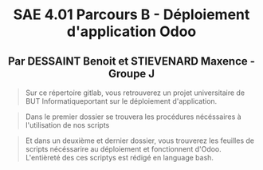# <center>SAE 4.01 Parcours B - Déploiement d'application Odoo</center>

## <center>Par DESSAINT Benoit et STIEVENARD Maxence - Groupe J</center>

> Sur ce répertoire gitlab, vous retrouverez un projet universitaire de BUT Informatiqueportant sur le déploiement d'application. 

> Dans le premier dossier se trouvera les procédures nécéssaires à l'utilisation de nos scripts

> Et dans un deuxième et dernier dossier, vous trouverez les feuilles de scripts nécéssarire au déploiement et fonctionnent d'Odoo.
L'entièreté des ces scriptys est rédigé en language bash. 